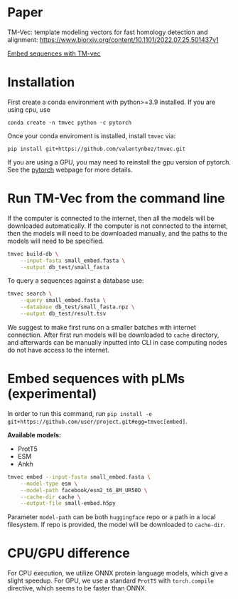 # Paper
TM-Vec: template modeling vectors for fast homology detection and alignment: https://www.biorxiv.org/content/10.1101/2022.07.25.501437v1

[Embed sequences with TM-vec](https://colab.research.google.com/github/tymor22/tm-vec/blob/master/google_colabs/Embed_sequences_using_TM_Vec.ipynb)

# Installation

First create a conda environment with python>=3.9 installed.  If you are using cpu, use

```conda create -n tmvec python -c pytorch```

Once your conda enviroment is installed, install `tmvec` via:

```pip install git+https://github.com/valentynbez/tmvec.git```

If you are using a GPU, you may need to reinstall the gpu version of pytorch.
See the [pytorch](https://pytorch.org/) webpage for more details.

# Run TM-Vec from the command line

If the computer is connected to the internet, then all the models will be downloaded automatically. If the computer is not connected to the internet, then the models will need to be downloaded manually, and the paths to the models will need to be specified.

```bash
tmvec build-db \
    --input-fasta small_embed.fasta \
    --output db_test/small_fasta
```
To query a sequences against a database use:
```bash
tmvec search \
    --query small_embed.fasta \
    --database db_test/small_fasta.npz \
    --output db_test/result.tsv
```

We suggest to make first runs on a smaller batches with internet connection. After first run models will be downloaded to `cache` directory, and afterwards can be manually inputted into CLI in case computing nodes do not have access to the internet.

# Embed sequences with pLMs (experimental)
In order to run this command, run `pip install -e git+https://github.com/user/project.git#egg=tmvec[embed]`.

**Available models:**
- ProtT5
- ESM
- Ankh

```bash
tmvec embed --input-fasta small_embed.fasta \
    --model-type esm \
    --model-path facebook/esm2_t6_8M_UR50D \
    --cache-dir cache \
    --output-file small-embed.h5py
```
Parameter `model-path` can be both `huggingface` repo or a path in a local filesystem. If repo is provided, the model will be downloaded to `cache-dir`.

# CPU/GPU difference

For CPU execution, we utilize ONNX protein language models, which give a slight speedup. For GPU, we use a standard `ProtT5` with `torch.compile` directive, which seems to be faster than ONNX.
